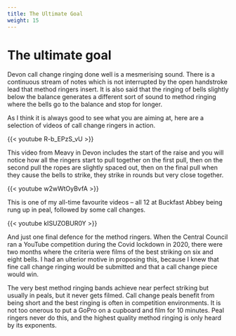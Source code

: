 ```yaml
---
title: The Ultimate Goal
weight: 15
---
```


# The ultimate goal

Devon call change ringing done well is a mesmerising sound. There is a continuous stream of notes which is not interrupted by the open handstroke lead that method ringers insert. It is also said that the ringing of bells slightly below the balance generates a different sort of sound to method ringing where the bells go to the balance and stop for longer.

As I think it is always good to see what you are aiming at, here are a selection of videos of call change ringers in action.

{{< youtube R-b_EPzS_vU >}}

This video from Meavy in Devon includes the start of the raise and you will notice how all the ringers start to pull together on the first pull, then on the second pull the ropes are slightly spaced out, then on the final pull when they cause the bells to strike, they strike in rounds but very close together. 

{{< youtube w2wWtOyBvfA >}}
 
This is one of my all-time favourite videos – all 12 at Buckfast Abbey being rung up in peal, followed by some call changes. 

{{< youtube kISUZOBUR0Y >}}


And just one final defence for the method ringers. When the Central Council ran a YouTube competition during the Covid lockdown in 2020, there were two months where the criteria were films of the best striking on six and eight bells. I had an ulterior motive in proposing this, because I knew that fine call change ringing would be submitted and that a call change piece would win.

The very best method ringing bands achieve near perfect striking but usually in peals, but  it never gets filmed. Call change peals benefit from being short and the best ringing is often in competition environments. It is not too onerous to put a GoPro on a cupboard and film for 10 minutes. Peal ringers never do this, and the highest quality method ringing is only heard by its exponents.
